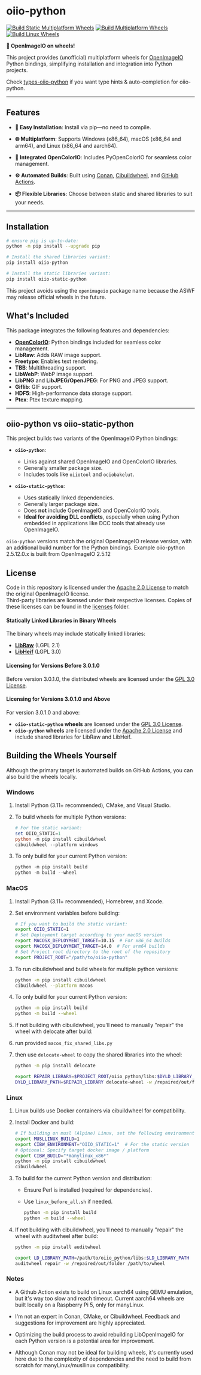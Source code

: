 # **oiio-python**
[![Build Static Multiplatform Wheels](https://github.com/pypoulp/oiio-python/actions/workflows/build_static_wheels.yml/badge.svg)](https://github.com/pypoulp/oiio-python/actions/workflows/build_static_wheels.yml)
[![Build Multiplatform Wheels](https://github.com/pypoulp/oiio-python/actions/workflows/build_wheels.yml/badge.svg)](https://github.com/pypoulp/oiio-python/actions/workflows/build_wheels.yml)
[![Build Linux Wheels](https://github.com/pypoulp/oiio-python/actions/workflows/build_linux_wheels.yml/badge.svg)](https://github.com/pypoulp/oiio-python/actions/workflows/build_linux_wheels.yml)

**🐍 OpenImageIO on wheels!**

This project provides (unofficial) multiplatform wheels for [OpenImageIO](https://github.com/AcademySoftwareFoundation/OpenImageIO) Python bindings, simplifying installation and integration into Python projects.

Check [types-oiio-python](https://github.com/pypoulp/types-oiio-python) if you want type hints & auto-completion for oiio-python.

---

## **Features**

- **🚀 Easy Installation**: Install via pip—no need to compile.
- **🌐 Multiplatform**: Supports Windows (x86_64), macOS (x86_64 and arm64), and Linux (x86_64 and aarch64).
  
- **🎨 Integrated OpenColorIO**: Includes PyOpenColorIO for seamless color management.
- **⚙️ Automated Builds**: Built using [Conan](https://docs.conan.io/2/), [Cibuildwheel](https://cibuildwheel.pypa.io/en/stable/), and [GitHub Actions](https://github.com/features/actions).
- **📦 Flexible Libraries**: Choose between static and shared libraries to suit your needs.

---


## **Installation**

```bash
# ensure pip is up-to-date:
python -m pip install --upgrade pip

# Install the shared libraries variant:
pip install oiio-python

# Install the static libraries variant:
pip install oiio-static-python
```

This project avoids using the `openimageio` package name because the ASWF may release official wheels in the future.

## **What's Included**

This package integrates the following features and dependencies:

- **[OpenColorIO](https://opencolorio.org/)**: Python bindings included for seamless color management.
- **LibRaw**: Adds RAW image support.
- **Freetype**: Enables text rendering.
- **TBB**: Multithreading support.
- **LibWebP**: WebP image support.
- **LibPNG** and **LibJPEG/OpenJPEG**: For PNG and JPEG support.
- **Giflib**: GIF support.
- **HDF5**: High-performance data storage support.
- **Ptex**: Ptex texture mapping.

---

## **oiio-python vs oiio-static-python**

This project builds two variants of the OpenImageIO Python bindings:

- **`oiio-python`**: 
  - Links against shared OpenImageIO and OpenColorIO libraries.
  - Generally smaller package size.
  - Includes tools like `oiiotool` and `ociobakelut`.

- **`oiio-static-python`**:
  - Uses statically linked dependencies.
  - Generally larger package size.
  - Does **not** include OpenImageIO and OpenColorIO tools.
  - **Ideal for avoiding DLL conflicts**, especially when using Python embedded in applications like DCC tools that already use OpenImageIO.

`oiio-python` versions match the original OpenImageIO release version, with an additional build number for the Python bindings. Example oiio-python 2.5.12.0.x is built from OpenImageIO 2.5.12

## License

Code in this repository is licensed under the [Apache 2.0 License](LICENSE) to match the original OpenImageIO license.  
Third-party libraries are licensed under their respective licenses. Copies of these licenses can be found in the [licenses](licenses) folder.

#### Statically Linked Libraries in Binary Wheels

The binary wheels may include statically linked libraries:

- **[LibRaw](https://github.com/LibRaw/LibRaw)** (LGPL 2.1)
- **[LibHeif](https://github.com/strukturag/libheif)** (LGPL 3.0)

#### Licensing for Versions Before 3.0.1.0

Before version 3.0.1.0, the distributed wheels are licensed under the [GPL 3.0 License](LICENSE-GPL).

#### Licensing for Versions 3.0.1.0 and Above

For version 3.0.1.0 and above:

- **`oiio-static-python` wheels** are licensed under the [GPL 3.0 License](LICENSE-GPL).
- **`oiio-python` wheels** are licensed under the [Apache 2.0 License](LICENSE) and include shared libraries for LibRaw and LibHeif.


## **Building the Wheels Yourself**

Although the primary target is automated builds on GitHub Actions, you can also build the wheels locally.

### **Windows**

1. Install Python (3.11+ recommended), CMake, and Visual Studio.
2. To build wheels for multiple Python versions:

    ```powershell
    # For the static variant:
    set OIIO_STATIC=1
    python -m pip install cibuildwheel
    cibuildwheel --platform windows
    ```

3. To only build for your current Python version:

    ```powershell
    python -m pip install build
    python -m build --wheel
    ```

### **MacOS**

1. Install Python (3.11+ recommended), Homebrew, and Xcode.
2. Set environment variables before building:

    ```bash
    # If you want to build the static variant:
    export OIIO_STATIC=1
    # Set Deployment target according to your macOS version
    export MACOSX_DEPLOYMENT_TARGET=10.15  # For x86_64 builds
    export MACOSX_DEPLOYMENT_TARGET=14.0  # For arm64 builds
    # Set Project root directory to the root of the repository
    export PROJECT_ROOT="/path/to/oiio-python"
    ```

3. To run cibuildwheel and build wheels for multiple python versions:

    ```bash
    python -m pip install cibuildwheel
    cibuildwheel --platform macos
    ```

4. To only build for your current Python version:

    ```bash
    python -m pip install build
    python -m build --wheel
    ```

5. If not building with cibuildwheel, you'll need to manually "repair" the wheel with delocate after build:

6. run provided `macos_fix_shared_libs.py`

7. then use `delocate-wheel` to copy the shared libraries into the wheel:

    ```bash
    python -m pip install delocate

    export REPAIR_LIBRARY=$PROJECT_ROOT/oiio_python/libs:$DYLD_LIBRARY_PATH
    DYLD_LIBRARY_PATH=$REPAIR_LIBRARY delocate-wheel -w /repaired/out/folder -v /path/to/wheel -e $HOME/.conan2
    ```

### **Linux**

1. Linux builds use Docker containers via cibuildwheel for compatibility.
2. Install Docker and build:

    ```bash
    # If building on musl (Alpine) Linux, set the following environment variable:
    export MUSLLINUX_BUILD=1
    export CIBW_ENVIRONMENT="OIIO_STATIC=1"  # For the static version
    # Optional: Specify target docker image / platform
    export CIBW_BUILD="*manylinux_x86*"
    python -m pip install cibuildwheel
    cibuildwheel
    ```

3. To build for the current Python version and distribution:

    - Ensure Perl is installed (required for dependencies).
    - Use `linux_before_all.sh` if needed.


        ```bash
        python -m pip install build
        python -m build --wheel
        ```

4. If not building with cibuildwheel, you'll need to manually "repair" the wheel with auditwheel after build:

    ```bash	
    python -m pip install auditwheel

    export LD_LIBRARY_PATH=/path/to/oiio_python/libs:$LD_LIBRARY_PATH
    auditwheel repair -w /repaired/out/folder /path/to/wheel 
    ```

### **Notes**

 - A Github Action exists to build on Linux aarch64 using QEMU emulation, but it's way too slow and reach timeout. Current aarch64 wheels are built locally on a Raspberry Pi 5, only for manyLinux.

 - I'm not an expert in Conan, CMake, or Cibuildwheel. Feedback and suggestions for improvement are highly appreciated.

 - Optimizing the build process to avoid rebuilding LibOpenImageIO for each Python version is a potential area for improvement.

 - Although Conan may not be ideal for building wheels, it's currently used here due to the complexity of dependencies and the need to build from scratch for manyLinux/musllinux compatibility.